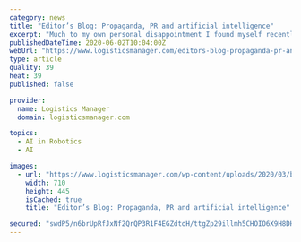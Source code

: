 ```yaml
---
category: news
title: "Editor’s Blog: Propaganda, PR and artificial intelligence"
excerpt: "Much to my own personal disappointment I found myself recently drawn into a social media spat regarding politics. Yes… I know. I shouldn’t have done it. I was disappointed in myself and should have risen above it,"
publishedDateTime: 2020-06-02T10:04:00Z
webUrl: "https://www.logisticsmanager.com/editors-blog-propaganda-pr-and-artificial-intelligence/"
type: article
quality: 39
heat: 39
published: false

provider:
  name: Logistics Manager
  domain: logisticsmanager.com

topics:
  - AI in Robotics
  - AI

images:
  - url: "https://www.logisticsmanager.com/wp-content/uploads/2020/03/brexit_image2-710w-x-445h.png"
    width: 710
    height: 445
    isCached: true
    title: "Editor’s Blog: Propaganda, PR and artificial intelligence"

secured: "swdP5/n6brUpRfJxNf2QrQP3R1F4EGZdtoH/ttgZp29illmh5CHOIO6X9H8DHy5KG4TUPB5YgueyYe4h6mBNuQzdAZnq+Toemlf7LwgP+3GNIK0QLI4hsMVPgH3YRlcs5xFPhqX0Exx2aQb7baig+BeDb9n9LMad2PnNpO30ehwhhKb0JWH+/v/oi5Ij7L4etAkFRUJ0Eelzrq+d83esCQOXLJ6hDF9Mm13VT19+o0xqlMUqnGjdpntg5DRY/yx7SV+dDPTLEAyaRTnSx5hvgfJg+Zf7IWXT6tPZg9NDgQheHXxS1yXBZnTrf3u3iusK4kt0PDbziorLdVtFteGaJRrEQoo/vNB+mS3Ptr97ybk4lClwikZ0hyi4Ls5UwCGZ1DBbzREoJq1gF964nq7peIriDjoKTSDjYrug7rY3y9A6T2JOvVgBVkuZL2NLBj0Zq78WGfVIAuoLb0S0xndCBiiPPu/mr5LQzDN8RC6IAds=;MVY0dGKG9oKIBnsXARNFRg=="
---
```



